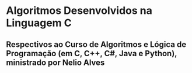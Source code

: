 # Algoritmos Desenvolvidos na Linguagem C

## Respectivos ao Curso de Algoritmos e Lógica de Programação (em C, C++, C#, Java e Python), ministrado por Nelio Alves
